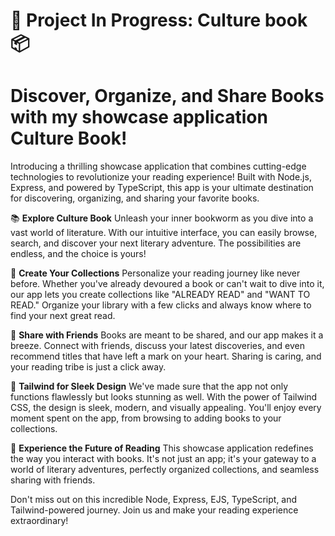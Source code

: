 # 🚀 Project In Progress: Culture book 📦

# Discover, Organize, and Share Books with my showcase application Culture Book!

Introducing a thrilling showcase application that combines cutting-edge technologies to revolutionize your reading experience! Built with Node.js, Express, and powered by TypeScript, this app is your ultimate destination for discovering, organizing, and sharing your favorite books.

📚 **Explore Culture Book**
Unleash your inner bookworm as you dive into a vast world of literature. With our intuitive interface, you can easily browse, search, and discover your next literary adventure. The possibilities are endless, and the choice is yours!

📖 **Create Your Collections**
Personalize your reading journey like never before. Whether you've already devoured a book or can't wait to dive into it, our app lets you create collections like "ALREADY READ" and "WANT TO READ." Organize your library with a few clicks and always know where to find your next great read.

🤝 **Share with Friends**
Books are meant to be shared, and our app makes it a breeze. Connect with friends, discuss your latest discoveries, and even recommend titles that have left a mark on your heart. Sharing is caring, and your reading tribe is just a click away.

🎨 **Tailwind for Sleek Design**
We've made sure that the app not only functions flawlessly but looks stunning as well. With the power of Tailwind CSS, the design is sleek, modern, and visually appealing. You'll enjoy every moment spent on the app, from browsing to adding books to your collections.

🚀 **Experience the Future of Reading**
This showcase application redefines the way you interact with books. It's not just an app; it's your gateway to a world of literary adventures, perfectly organized collections, and seamless sharing with friends.

Don't miss out on this incredible Node, Express, EJS, TypeScript, and Tailwind-powered journey. Join us and make your reading experience extraordinary!
